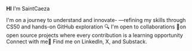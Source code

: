 **HI** I’m SaintCaeza

I'm on a journey to understand and innovate-
—refining my skills through CS50 and hands-on GitHub exploration 🔍
I'm open to collaborations 🚀on open source projects where every contribution is a learning opportunity 
Connect with me📡 Find me on LinkedIn, X, and Substack.
<!---
saintcaeza/saintcaeza is a ✨ special ✨ repository because its `README.md` (this file) appears on your GitHub profile.
You can click the Preview link to take a look at your changes.
--->
